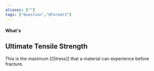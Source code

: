 ```yaml
---
aliases: [""]
tags: ["Question","QFormat3"]
---
```


#### What's 
## Ultimate Tensile Strength
This is the maximum [[Stress]] that a material can experience before fracture.